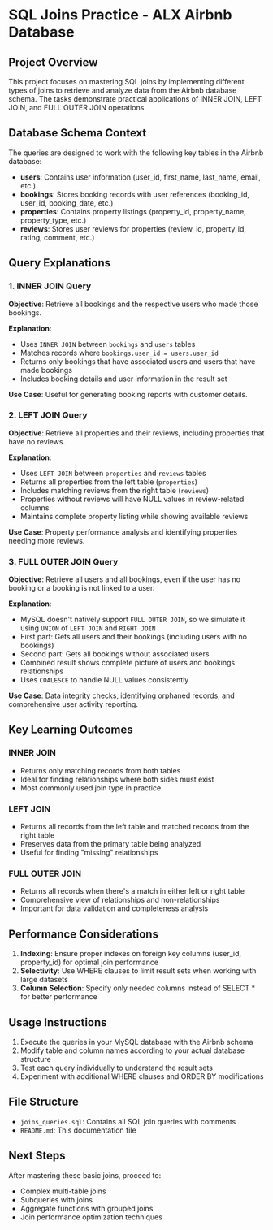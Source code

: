 # SQL Joins Practice - ALX Airbnb Database

## Project Overview
This project focuses on mastering SQL joins by implementing different types of joins to retrieve and analyze data from the Airbnb database schema. The tasks demonstrate practical applications of INNER JOIN, LEFT JOIN, and FULL OUTER JOIN operations.

## Database Schema Context
The queries are designed to work with the following key tables in the Airbnb database:

- **users**: Contains user information (user_id, first_name, last_name, email, etc.)
- **bookings**: Stores booking records with user references (booking_id, user_id, booking_date, etc.)
- **properties**: Contains property listings (property_id, property_name, property_type, etc.)
- **reviews**: Stores user reviews for properties (review_id, property_id, rating, comment, etc.)

## Query Explanations

### 1. INNER JOIN Query
**Objective**: Retrieve all bookings and the respective users who made those bookings.

**Explanation**:
- Uses `INNER JOIN` between `bookings` and `users` tables
- Matches records where `bookings.user_id = users.user_id`
- Returns only bookings that have associated users and users that have made bookings
- Includes booking details and user information in the result set

**Use Case**: Useful for generating booking reports with customer details.

### 2. LEFT JOIN Query
**Objective**: Retrieve all properties and their reviews, including properties that have no reviews.

**Explanation**:
- Uses `LEFT JOIN` between `properties` and `reviews` tables
- Returns all properties from the left table (`properties`)
- Includes matching reviews from the right table (`reviews`)
- Properties without reviews will have NULL values in review-related columns
- Maintains complete property listing while showing available reviews

**Use Case**: Property performance analysis and identifying properties needing more reviews.

### 3. FULL OUTER JOIN Query
**Objective**: Retrieve all users and all bookings, even if the user has no booking or a booking is not linked to a user.

**Explanation**:
- MySQL doesn't natively support `FULL OUTER JOIN`, so we simulate it using `UNION` of `LEFT JOIN` and `RIGHT JOIN`
- First part: Gets all users and their bookings (including users with no bookings)
- Second part: Gets all bookings without associated users
- Combined result shows complete picture of users and bookings relationships
- Uses `COALESCE` to handle NULL values consistently

**Use Case**: Data integrity checks, identifying orphaned records, and comprehensive user activity reporting.

## Key Learning Outcomes

### INNER JOIN
- Returns only matching records from both tables
- Ideal for finding relationships where both sides must exist
- Most commonly used join type in practice

### LEFT JOIN
- Returns all records from the left table and matched records from the right table
- Preserves data from the primary table being analyzed
- Useful for finding "missing" relationships

### FULL OUTER JOIN
- Returns all records when there's a match in either left or right table
- Comprehensive view of relationships and non-relationships
- Important for data validation and completeness analysis

## Performance Considerations

1. **Indexing**: Ensure proper indexes on foreign key columns (user_id, property_id) for optimal join performance
2. **Selectivity**: Use WHERE clauses to limit result sets when working with large datasets
3. **Column Selection**: Specify only needed columns instead of SELECT * for better performance

## Usage Instructions

1. Execute the queries in your MySQL database with the Airbnb schema
2. Modify table and column names according to your actual database structure
3. Test each query individually to understand the result sets
4. Experiment with additional WHERE clauses and ORDER BY modifications

## File Structure
- `joins_queries.sql`: Contains all SQL join queries with comments
- `README.md`: This documentation file

## Next Steps
After mastering these basic joins, proceed to:
- Complex multi-table joins
- Subqueries with joins
- Aggregate functions with grouped joins
- Join performance optimization techniques
